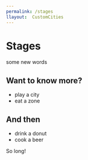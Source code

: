 ```yaml
---
permalink: /stages
llayout:  CustomCities
---
```


# Stages

some new words

## Want to know more?

- play a city
- eat a zone

## And then

- drink a donut
- cook a beer

So long!